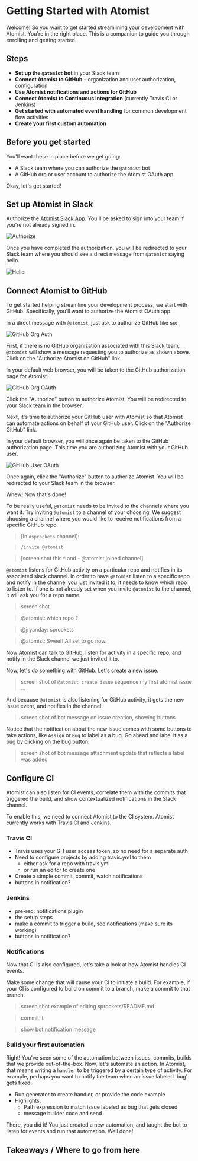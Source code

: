 # Getting Started with Atomist

Welcome! So you want to get started streamlining your development with Atomist. You're in the right place. This is a companion to guide you through enrolling and getting started.

## Steps

- **Set up the `@atomist` bot** in your Slack team
- **Connect Atomist to GitHub** – organization and user authorization, configuration
- **Use Atomist notifications and actions for GitHub**
- **Connect Atomist to Continuous Integration** (currently Travis CI or Jenkins)
- **Get started with automated event handling** for common development flow activities
- **Create your first custom automation**

## Before you get started

You'll want these in place before we get going:

* A Slack team where you can authorize the `@atomist` bot
* A GitHub org or user account to authorize the Atomist OAuth app

Okay, let's get started!

## Set up Atomist in Slack

Authorize the [Atomist Slack App](). You'll be asked to sign into your team if you're not already signed in.

![Authorize](images/authorize.png)

Once you have completed the authorization, you will be redirected to your Slack team where you should see a direct message from `@atomist` saying hello.

![Hello](images/bot-hello-message.png)

## Connect Atomist to GitHub

To get started helping streamline your development process, we start with GitHub. Specifically, you'll want to authorize the Atomist OAuth app.

In a direct message with `@atomist`, just ask to authorize GitHub like so:

![GitHub Org Auth](images/github-org-auth.png)

First, if there is no GitHub organization associated with this Slack team, `@atomist` will show a message requesting you to authorize as shown above. Click on the "Authorize Atomist on GitHub" link.

In your default web browser, you will be taken to the GitHub authorization page for Atomist.

![GitHub Org OAuth](images/github-org-oauth.png)

Click the "Authorize" button to authorize Atomist. You will be redirected to your Slack team in the browser.

Next, it's time to authorize your GitHub user with Atomist so that Atomist can automate actions on behalf of your GitHub user. Click on the "Authorize GitHub" link.

In your default browser, you will once again be taken to the GitHub authorization page. This time you are authorizing Atomist with your GitHub user.

![GitHub User OAuth](images/github-user-oauth.png)

Once again, click the "Authorize" button to authorize Atomist. You will be redirected to your Slack team in the browser.

Whew! Now that's done!

To be really useful, `@atomist` needs to be invited to the channels where you want it. Try inviting `@atomist` to a channel of your choosing. We suggest choosing a channel where you would like to receive notifications from a specific GitHub repo.

> [In `#sprockets` channel]:

> `/invite @atomist`

>[screen shot this ^ and - @atomist joined channel]

`@atomist` listens for GitHub activity on a particular repo and notifies in its associated slack channel. In order to have `@atomist` listen to a specific repo and notify in the channel you just invited it to, it needs to know which repo to listen to. If one is not already set when you invite `@atomist` to the channel, it will ask you for a repo name.

> screen shot

> @atomist: which repo ?

> @jryanday: sprockets

> @atomist: Sweet! All set to go now.

Now Atomist can talk to GitHub, listen for activity in a specific repo, and notify in the Slack channel we just invited it to.

Now, let's do something with GitHub. Let's create a new issue.

> screen shot of  `@atomist create issue` sequence
> my first atomist issue ...

And because `@atomist` is also listening for GitHub activity, it gets the new issue event, and notifies in the channel.

> screen shot of bot message on issue creation, showing buttons

Notice that the notification about the new issue comes with some buttons to take actions, like `Assign` or `Bug` to label as a bug. Go ahead and label it as a bug by clicking on the bug button.

> screen shot of bot message attachment update that reflects a label was added

## Configure CI

Atomist can also listen for CI events, correlate them with the commits that triggered the build, and show contextualized notifications in the Slack channel.

To enable this, we need to connect Atomist to the CI system. Atomist currently works with Travis CI and Jenkins.

### Travis CI

* Travis uses your GH user access token, so no need for a separate auth
* Need to configure projects by adding travis.yml to them
  - either ask for a repo with travis.yml
  - or run an editor to create one
* Create a simple commit, commit, watch notifications
* buttons in notification?

### Jenkins

* pre-req: notifications plugin
* the setup steps
* make a commit to trigger a build, see notifications (make sure its working)
* buttons in notification?

### Notifications

Now that CI is also configured, let's take a look at how Atomist handles CI events.

Make some change that will cause your CI to initiate a build. For example, if your CI is configured to build on commit to a branch, make a commit to that branch.

> screen shot example of editing sprockets/README.md

> commit it

> show bot notification message

### Build your first automation

Right! You've seen some of the automation between issues, commits, builds that we provide out-of-the-box. Now, let's automate an action. In Atomist, that means writing a `handler` to be triggered by a certain type of activity. For example, perhaps you want to notify the team when an issue labeled 'bug' gets fixed.

* Run generator to create handler, or provide the code example
* Highlights:
  - Path expression to match issue labeled as bug that gets closed
  - message builder code and send

There, you did it! You just created a new automation, and taught the bot to listen for events and run that automation. Well done!

## Takeaways / Where to go from here
